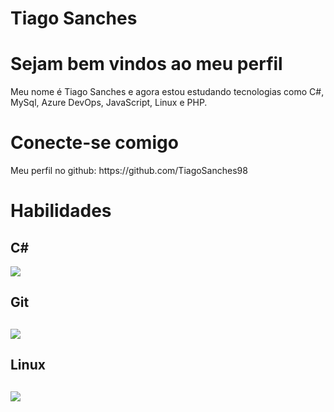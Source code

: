 # Tiago Sanches

<h1>Sejam bem vindos ao meu perfil</h1>

Meu nome é Tiago Sanches e agora estou estudando tecnologias como C#, MySql,
Azure DevOps, JavaScript, Linux e PHP.

<h1>Conecte-se comigo</h1>
Meu perfil no github: https://github.com/TiagoSanches98

<h1>Habilidades</h1>
<h2>C#</h2>
<img src = "https://growiz.com.br/wp-content/uploads/2020/08/kisspng-c-programming-language-logo-microsoft-visual-stud-atlas-portfolio-5b899192d7c600.1628571115357423548838.png">
<h2>Git<h2>
<img src = "https://upload.wikimedia.org/wikipedia/commons/thumb/3/3f/Git_icon.svg/2048px-Git_icon.svg.png">
<h2>Linux<h2>
<img src = "https://logosmarcas.net/wp-content/uploads/2020/09/Linux-Logo.png">
